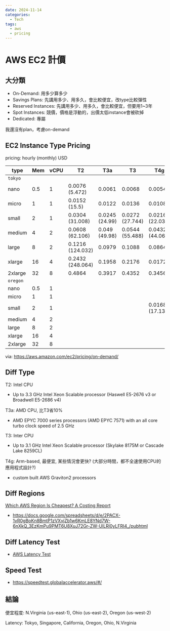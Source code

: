 ```yaml
---
date: 2024-11-14
categories:
  - Tech
tags:
  - aws
  - pricing
---
```


# AWS EC2 計價

## 大分類

- On-Demand: 用多少算多少
- Savings Plans: 先講用多少、用多久，會比較便宜，改type比較彈性
- Reserved Instances: 先講用多少、用多久，會比較便宜，但要用1~3年
- Spot Instances: 競價，價格是浮動的，出價太低instance會被砍掉
- Dedicated: 專屬

我還沒有plan，考慮on-demand

## EC2 Instance Type Pricing

pricing: hourly (monthly) USD

| type | Mem | vCPU | T2 | T3a | T3 | T4g |
|---|---|---|---|---|---|---|
| `tokyo` | | | | | | |
| nano | 0.5 | 1 | 0.0076 (5.472) | 0.0061 | 0.0068 | 0.0054 |
| micro | 1 | 1 | 0.0152 (15.5) | 0.0122 | 0.0136 | 0.0108 |
| small | 2 | 1 | 0.0304 (31.008) | 0.0245 (24.99) | 0.0272 (27.744) | 0.0216 (22.032) | 
| medium | 4 | 2 | 0.0608 (62.106) | 0.049 (49.98) | 0.0544 (55.488) | 0.0432 (44.064) |
| large | 8 | 2 | 0.1216 (124.032) | 0.0979 | 0.1088 | 0.0864 |
| xlarge | 16 | 4 | 0.2432 (248.064) | 0.1958 | 0.2176 | 0.01728 |
| 2xlarge | 32 | 8 | 0.4864 | 0.3917 | 0.4352 | 0\.3456 |
| `oregon` | | | | | | |
| nano | 0.5 | 1 | |
| micro | 1 | 1 |  |
| small | 2 | 1 |  | | | 0.0168 (17.136)|
| medium | 4 | 2 | |
| large | 8 | 2 | |
| xlarge | 16 | 4 | |
| 2xlarge | 32 | 8 | |

via: <https://aws.amazon.com/ec2/pricing/on-demand/>

## Diff Type

T2: Intel CPU

- Up to 3.3 GHz Intel Xeon Scalable processor (Haswell E5-2676 v3 or Broadwell E5-2686 v4)

T3a: AMD CPU, 比T3省10%

- AMD EPYC 7000 series processors (AMD EPYC 7571) with an all core turbo clock speed of 2.5 GHz

T3: Inter CPU

- Up to 3.1 GHz Intel Xeon Scalable processor (Skylake 8175M or Cascade Lake 8259CL)

T4g: Arm-based, 最便宜, 某些情況會更快? (大部分時間，都不全速使用CPU的應用程式設計?)

- custom built AWS Graviton2 processors


## Diff Regions
[Which AWS Region Is Cheapest? A Costing Report](https://openupthecloud.com/which-aws-region-cheapest/)

- <https://docs.google.com/spreadsheets/d/e/2PACX-1vR0gBoKn8BmtP1zVXvjZb1w6KmLE8YNd7W-6nXkQ_3EzKmPu9PMT6U8XuJ72Gr-ZW-UlLRl0yLFRI4_/pubhtml>

## Diff Latency Test

- [AWS Latency Test](https://awsspeedtest.com/latency)

## Speed Test

- <https://speedtest.globalaccelerator.aws/#/>

## 結論

便宜程度: N.Virginia (us-east-1), Ohio (us-east-2), Oregon (us-west-2)

Latency: Tokyo, Singapore, California, Oregon, Ohio, N.Virginia




 



